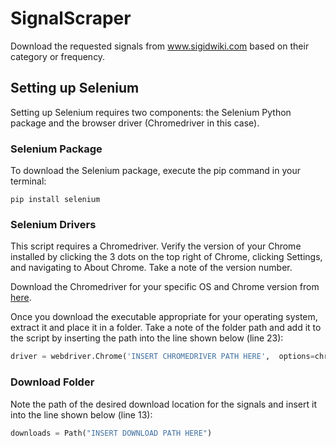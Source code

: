 # SignalScraper
Download the requested signals from www.sigidwiki.com based on their category or frequency. 

## Setting up Selenium

Setting up Selenium requires two components: the Selenium Python package and the browser driver (Chromedriver in this case).

### Selenium Package

To download the Selenium package, execute the pip command in your terminal:

```shell Tab A
pip install selenium 
```

### Selenium Drivers

This script requires a Chromedriver. Verify the version of your Chrome installed by clicking the 3 dots on the top right of Chrome, clicking Settings, and navigating to About Chrome. Take a note of the version number. 

Download the Chromedriver for your specific OS and Chrome version from [here](https://chromedriver.chromium.org/downloads).

Once you download the executable appropriate for your operating system, extract it and place it in a folder. Take a note of the folder path and add it to the script by inserting the path into the line shown below (line 23):

```python
driver = webdriver.Chrome('INSERT CHROMEDRIVER PATH HERE',  options=chrome_options)
```

### Download Folder

Note the path of the desired download location for the signals and insert it into the line shown below (line 13):

```python
downloads = Path("INSERT DOWNLOAD PATH HERE")
```


